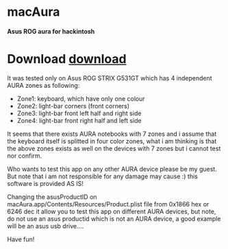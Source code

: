 # macAura

#### Asus ROG aura for hackintosh

# Download [download](https://img.shields.io/github/v/release/serdeliuk/macAura?style=plastic)

It was tested only on Asus ROG STRIX G531GT which has 4 independent AURA zones as following:

- Zone1: keyboard, which have only one colour
- Zone2: light-bar corners (front corners)
- Zone3: light-bar front left half and right side
- Zone4: light-bar front right half and left side

It seems that there exists AURA notebooks with 7 zones and i assume that the keyboard itself is splitted in four color zones, what i am thinking is that the above zones exists as well on the devices with 7 zones but i cannot test nor confirm.

Who wants to test this app on any other AURA device please be my guest.
But note that i am not responsible for any damage may cause :) this software is provided AS IS!

Changing the asusProductID on macAura.app/Contents/Resources/Product.plist file from 0x1866 hex or 6246 dec it allow you to test this app on different AURA devices, but note, do not use an asus productid which is not an AURA device, a good example will be an asus usb drive....

Have fun!
